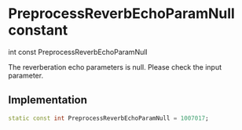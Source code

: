 


# PreprocessReverbEchoParamNull constant







int const PreprocessReverbEchoParamNull
  




<p>The reverberation echo parameters is null. Please check the input parameter.</p>



## Implementation

```dart
static const int PreprocessReverbEchoParamNull = 1007017;
```







